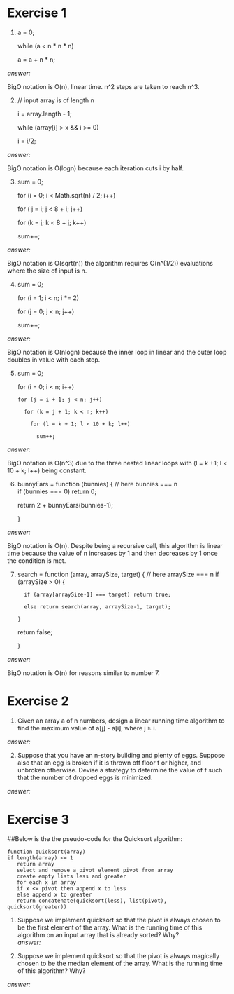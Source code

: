 # Exercise 1

1.   
    a = 0;  

    while (a < n * n * n)  

    a = a + n * n;   


_answer:_  

BigO notation is O(n), linear time. n^2 steps are taken to reach n^3.

2.  
    // input array is of length n   
    
    i = array.length - 1;  

    while (array[i] > x && i >= 0)  

    i = i/2;   


_answer:_   

BigO notation is O(logn) because each iteration cuts i by half.   


3.  
    sum = 0;  

    for (i = 0; i < Math.sqrt(n) / 2; i++)  

    for ( j = i; j < 8 + i; j++)  

    for (k = j; k < 8 + j; k++)  

    sum++;  


_answer:_   

BigO notation is O(sqrt(n)) the algorithm requires O(n^(1/2)) evaluations where the size of input is n. 

4.  
    sum = 0;  

    for (i = 1; i < n; i *= 2)  

    for (j = 0; j < n; j++)  

    sum++;   


_answer:_   

BigO notation is O(nlogn) because the inner loop in linear and the outer loop doubles in value with each step.

5.  
    sum = 0;  

    for (i = 0; i < n; i++)  

       for (j = i + 1; j < n; j++)  

         for (k = j + 1; k < n; k++)  

           for (l = k + 1; l < 10 + k; l++)  

             sum++;   


_answer:_   

BigO notation is O(n^3) due to the three nested linear loops with (l = k +1; l < 10 + k; l++) being constant. 

6.  
    bunnyEars = function (bunnies) { // here bunnies === n  
     if (bunnies === 0) return 0;  

    return 2 + bunnyEars(bunnies-1);  

    }  


_answer:_   

BigO notation is O(n).  Despite being a recursive call, this algorithm is linear time because the value of n increases by 1 and then decreases by 1 once the condition is met.

7.  
    search = function (array, arraySize, target) { // here arraySize === n if (arraySize > 0) {  

         if (array[arraySize-1] === target) return true;  

         else return search(array, arraySize-1, target);  

       }  

      return false;  

     }   


_answer:_  

BigO notation is O(n) for reasons similar to number 7.  

# Exercise 2  


1. Given an array a of n numbers, design a linear running time algorithm to find the maximum value of a[j] - a[i], where j ≥ i.  

_answer:_  

2. Suppose that you have an n-story building and plenty of eggs. Suppose also that an egg is broken if it is thrown off floor f or higher, and unbroken otherwise. Devise a strategy to determine the value of f such that the number of dropped eggs is minimized.  

_answer:_  

# Exercise 3

##Below is the the pseudo-code for the Quicksort algorithm:

    function quicksort(array)
    if length(array) <= 1
       return array  
       select and remove a pivot element pivot from array  
       create empty lists less and greater  
       for each x in array  
       if x <= pivot then append x to less  
       else append x to greater  
       return concatenate(quicksort(less), list(pivot), quicksort(greater))    

   1. Suppose we implement quicksort so that the pivot is always chosen to be the first element of the array. What is the running time of this algorithm on an input array that is already sorted? Why?  
   _answer:_  

   2. Suppose we implement quicksort so that the pivot is always magically chosen to be the median element of the array. What is the running time of this algorithm? Why?  

   _answer:_  






